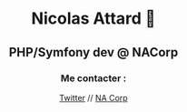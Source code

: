 <h1  align="center">Nicolas Attard 👋</h1>
<h2 align="center">PHP/Symfony dev @ NACorp</h2>

<h3 align="center">Me contacter :</h3>
<p align="center">
<a href="https://twitter.com/verzuli" target="blank">Twitter</a> //
<a href="https://www.nacorp.fr" target="blank">NA Corp</a>
</p>

